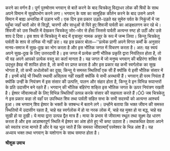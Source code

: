 करने का वर्णन है। पूर्ण पुरुषोत्तम भगवान् से बातें करने के बाद चित्रकेतु विद्याधर लोक की षियों के साथ अपने विमान में सुखोपभोग करने लगा। भगवान् के यश का सामूहिक कीर्तन करने के बाद उसने अपने विमान में बाह्य अन्तरिक्ष में उड़ान भरी। एक दिन इस प्रकार उड़ते-उड़ते वह सुमेरु पर्वत के निकुंजों में जा पहुँचा जहाँ चारों ओर से सिद्धों, चारणों और साधुओं से घिरे हुए शिवजी पार्वती का आङ्क्षलगन कर रहे थे। शिवजी को उस स्थिति में देखकर चित्रकेतु जोर-जोर से हँसा जिससे पार्वती अत्यन्त रुष्ट हो उठीं और उसे शाप दे दिया। इस शाप से चित्रकेतु ने बाद में वृत्रासुर नामक असुर के रूप में जन्म लिया। किन्तु चित्रकेतु पार्वती के शाप से तनिक भी नहीं डरा। वह इस प्रकार बोला—''प्रत्येक प्राणी अपने विगत कर्मों के अनुसार मानव-समाज में सुख-दुख का भोग करता है और इस भौतिक जगत में विचरण करता है। अत: वह स्वयं अपने सुख-दुख के लिए उत्तरदायी है। इस जगत में प्रत्येक प्राणी भौतिक प्रकृति द्वारा नियंति्रत होता है, तो भी वह अपने आपको प्रत्येक वस्तु का कर्ता मानता है। यह जगत में जो मनुष्य भगवान् की बहिरंगा शक्ति से उद्भूत हैवह भी शापित होता है, तो कभी वर प्राप्त करता है और इस प्रकार वह कभी स्वर्गलोक का सुख भोगता है, तो कभी अधोलोकों का दुख; किन्तु ये समस्त स्थितियाँ एक सी हैं क्योंकि ये इसी भौतिक संसार में हैं। इनमें कोई भी स्थिति स्थायी असि्तत्व नहीं रखती क्योंकि ये सभी अस्थायी हैं। भगवान् ही परम नियंता हैं क्योंकि उन्हीं के नियंत्रण में इस संसार की उत्पत्ति, पालन और संहार होता है, किन्तु वे इन विभिन्न रूपान्तरों के प्रति उदासीन बने रहते हैं। भगवान् की भौतिक बहिरंगा शकि्त इस भौतिक जगत के ऊपर नियंत्रण रखती है। ईश्वर जीवात्माओं के लिए विभिन्न स्थितियाँ उत्पन्न करके संसार की सहायता करते हैं।ÓÓ जब चित्रकेतु ने इस प्रकार कहा तो वहाँ पर उपस्थित शिव तथा पार्वती सहित सभा के सभी सदस्यों को अत्यन्त आश्चर्य हुआ। तब भगवान् शिव ईश्वर के भक्तों के सश्बन्ध में बताने लगे। उन्होंने बताया कि भक्त जीवन की समस्त स्थितियों में उदासीन रहता है, चाहे वह स्वर्गलोक में हो या नरक लोक में, चाहे वह मुक्त हो या बद्ध, चाहे वह सुखी हो या दुखी। ये माया द्वारा उत्पन्न द्वैत मात्र हैं। माया के प्रभाव से जीवात्मा स्थूल तथा सूक्ष्म देह धारण करता है और इस आडश्बरपूर्ण स्थिति में ईश्वर का अंश होते हुए भी कष्ट उठाता है। तथाकथित देवता अपने को स्वतंत्र राजा मानते हैं और वे यह भूल जाते हैं कि समस्त जीवात्माएँ परमेश्वर के भिन्न अंश हैं। यह अध्याय भक्त तथा भगवान् के यशोगान के साथ समाप्त होता है।  

**श्रीशुक उवाच** 